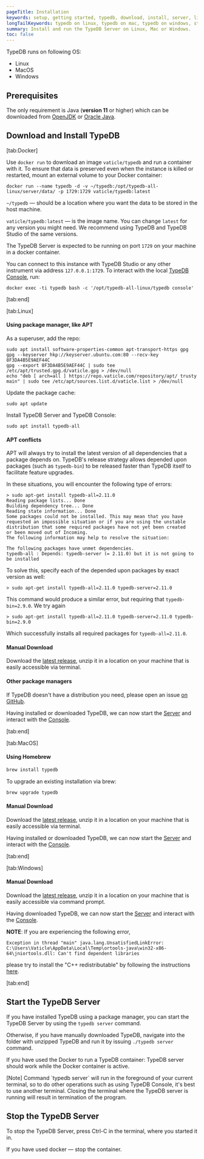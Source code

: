 ```yaml
---
pageTitle: Installation
keywords: setup, getting started, typedb, download, install, server, linux, mac, windows, docker
longTailKeywords: typedb on linux, typedb on mac, typedb on windows, start typedb server
summary: Install and run the TypeDB Server on Linux, Mac or Windows.
toc: false
---
```


<!---
List: 
- Prerequisites, [√]
- Installation on windows/mac/linux/docker, [√]
- starting TypeDB (esp note that will run in foreground of terminal) [√]
-->

TypeDB runs on following OS:
- Linux
- MacOS
- Windows

## Prerequisites

The only requirement is Java (**version 11** or higher) which can be downloaded from 
[OpenJDK](http://openjdk.java.net/install/) or 
[Oracle Java](https://www.oracle.com/java/technologies/javase-jdk15-downloads.html).

## Download and Install TypeDB

<div class="tabs light">

[tab:Docker]

Use `docker run` to download an image `vaticle/typedb` and run a container with it. To ensure that data is preserved
even when the instance is killed or restarted, mount an external volume to your Docker container:

```
docker run --name typedb -d -v ~/typedb:/opt/typedb-all-linux/server/data/ -p 1729:1729 vaticle/typedb:latest
```

`~/typedb` — should be a location where you want the data to be stored in the host machine.

`vaticle/typedb:latest` — is the image name. You can change `latest` for any version you might need. We recommend using
TypeDB and TypeDB Studio of the same versions.

The TypeDB Server is expected to be running on port `1729` on your machine in a docker container.

You can connect to this instance with TypeDB Studio or any other instrument via address `127.0.0.1:1729`.
To interact with the local [TypeDB Console](../02-console/01-console.md), run:

```
docker exec -ti typedb bash -c '/opt/typedb-all-linux/typedb console'
```
[tab:end]

[tab:Linux]

#### Using package manager, like APT

As a superuser, add the repo:
```
sudo apt install software-properties-common apt-transport-https gpg
gpg --keyserver hkp://keyserver.ubuntu.com:80 --recv-key 8F3DA4B5E9AEF44C 
gpg --export 8F3DA4B5E9AEF44C | sudo tee /etc/apt/trusted.gpg.d/vaticle.gpg > /dev/null
echo "deb [ arch=all ] https://repo.vaticle.com/repository/apt/ trusty main" | sudo tee /etc/apt/sources.list.d/vaticle.list > /dev/null
```

Update the package cache:
```
sudo apt update
```

Install TypeDB Server and TypeDB Console:
```
sudo apt install typedb-all
```
  
#### APT conflicts

APT will always try to install the latest version of all dependencies that a package depends on. TypeDB's release 
strategy allows depended upon packages (such as `typedb-bin`) to be released faster than TypeDB itself to facilitate 
feature upgrades.
  
In these situations, you will encounter the following type of errors:

```
> sudo apt-get install typedb-all=2.11.0
Reading package lists... Done
Building dependency tree... Done
Reading state information... Done
Some packages could not be installed. This may mean that you have
requested an impossible situation or if you are using the unstable
distribution that some required packages have not yet been created
or been moved out of Incoming.
The following information may help to resolve the situation:

The following packages have unmet dependencies.
typedb-all : Depends: typedb-server (= 2.11.0) but it is not going to be installed
```

To solve this, specify each of the depended upon packages by exact version as well:
```
> sudo apt-get install typedb-all=2.11.0 typedb-server=2.11.0
```
 
This command would produce a similar error, but requiring that `typedb-bin=2.9.0`. We try again
```
> sudo apt-get install typedb-all=2.11.0 typedb-server=2.11.0 typedb-bin=2.9.0
```

Which successfully installs all required packages for `typedb-all=2.11.0`.
  
#### Manual Download

Download the [latest release](https://github.com/vaticle/typedb/releases), unzip it in a location on your machine that 
is easily accessible via terminal.

#### Other package managers

If TypeDB doesn't have a distribution you need, please open an issue 
[on GitHub](https://github.com/vaticle/typedb/issues).

Having installed or downloaded TypeDB, we can now start the [Server](#start-the-typedb-server) and interact with the 
[Console](../02-console/01-console.md).

[tab:end]

[tab:MacOS]

#### Using Homebrew
```sh
brew install typedb
```

To upgrade an existing installation via brew:
```sh
brew upgrade typedb
```

#### Manual Download
Download the [latest release](https://github.com/vaticle/typedb/releases), unzip it in a location on your machine that is easily accessible via terminal.

Having installed or downloaded TypeDB, we can now start the [Server](#start-the-typedb-server) and interact with the [Console](../02-console/01-console.md).

[tab:end]

[tab:Windows]

#### Manual Download
Download the [latest release](https://github.com/vaticle/typedb/releases), unzip it in a location on your machine that is easily accessible via command prompt.

Having downloaded TypeDB, we can now start the [Server](#start-the-typedb-server) and interact with the [Console](../02-console/01-console.md).

**NOTE**: If you are experiencing the following error,

```
Exception in thread "main" java.lang.UnsatisfiedLinkError: 
C:\Users\Vaticle\AppData\Local\Temp\ortools-java\win32-x86-64\jniortools.dll: Can't find dependent libraries
```

please try to install the "C++ redistributable" by following the instructions [here](https://developers.google.com/optimization/install/python/windows#microsoft-visual-c-redistributable).

[tab:end]

</div>

## Start the TypeDB Server
If you have installed TypeDB using a package manager, you can start the TypeDB Server by using the `typedb server` 
command.

Otherwise, if you have manually downloaded TypeDB, navigate into the folder with unzipped TypeDB and run it by issuing
`./typedb server` command.

If you have used the Docker to run a TypeDB container: TypeDB server should work while the Docker container is active.

<div class="note">
[Note]
Command `typedb server` will run in the foreground of your current terminal, so to do other operations such as using 
TypeDB Console, it's best to use another terminal. Closing the terminal where the TypeDB server is running will result 
in termination of the program.
</div>

## Stop the TypeDB Server
To stop the TypeDB Server, press Ctrl-C in the terminal, where you started it in.

If you have used docker — stop the container.
